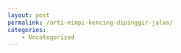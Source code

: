 ```yaml
---
layout: post
permalink: /arti-mimpi-kencing-dipinggir-jalan/
categories:
    - Uncategorized
---
```


